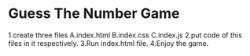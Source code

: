 # Guess The Number Game
1.create three files
        A.index.html
        B.index.css
        C.index.js
2.put code of this files in it respectively.
3.Run index.html file.
4.Enjoy the game.

